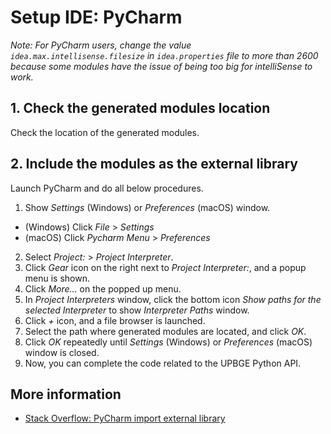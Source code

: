 # Setup IDE: PyCharm

*Note: For PyCharm users, change the value `idea.max.intellisense.filesize` in
`idea.properties` file to more than 2600 because some modules have the issue of
being too big for intelliSense to work.*

## 1. Check the generated modules location

Check the location of the generated modules.  

## 2. Include the modules as the external library

Launch PyCharm and do all below procedures.

<!-- markdownlint-disable MD007 MD029 MD032 MD033 -->

1. Show *Settings* (Windows) or *Preferences* (macOS) window.
  * (Windows) Click *File* > *Settings*
  * (macOS) Click *Pycharm Menu* > *Preferences*
2. Select *Project: <Your Project>* > *Project Interpreter*.
3. Click *Gear* icon on the right next to *Project Interpreter:*, and a popup
   menu is shown.
4. Click *More...* on the popped up menu.
5. In *Project Interpreters* window, click the bottom icon
   *Show paths for the selected Interpreter* to show *Interpreter Paths* window.
6. Click *+* icon, and a file browser is launched.
7. Select the path where generated modules are located, and click *OK*.
8. Click *OK* repeatedly until *Settings* (Windows) or *Preferences* (macOS)
   window is closed.
9. Now, you can complete the code related to the UPBGE Python API.

<!-- markdownlint-enable MD007 MD029 MD032 MD033 -->

## More information

* [Stack Overflow: PyCharm import external library](https://stackoverflow.com/questions/24197970/pycharm-import-external-library)
